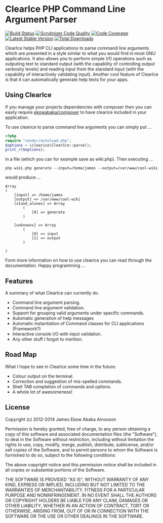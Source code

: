 ClearIce PHP Command Line Argument Parser
=========================================

[![Build Status](https://travis-ci.org/ekowabaka/clearice.png)](https://travis-ci.org/ekowabaka/clearice) 
[![Scrutinizer Code Quality](https://scrutinizer-ci.com/g/ekowabaka/clearice/badges/quality-score.png)](https://scrutinizer-ci.com/g/ekowabaka/clearice/)
[![Code Coverage](https://scrutinizer-ci.com/g/ekowabaka/clearice/badges/coverage.png)](https://scrutinizer-ci.com/g/ekowabaka/clearice/)
[![Latest Stable Version](https://poser.pugx.org/ekowabaka/clearice/version.svg)](https://packagist.org/packages/ekowabaka/clearice)
[![Total Downloads](https://poser.pugx.org/ekowabaka/clearice/downloads)](https://packagist.org/packages/ekowabaka/clearice)

ClearIce helps PHP CLI applications to parse command line arguments which are 
presented in a style similar to what you would find in most GNU applications. 
It also allows you to perform simple I/O operations such as outputing text to standard
output (with the capability of controlling output verbosity levels) and reading input
from the standard input (with the capability of interactively validating input).
Another cool feature of ClearIce is that it can automatically generate help
texts for your apps.

Using ClearIce
--------------
If you manage your projects dependencies with composer then you can easily require
[ekowabaka/composer](http://packagist.org/packages/ekowabaka/clearice) to have
clearice included in your application. 

To use clearice to parse command line arguments you can simply put ...

````php
<?php
require "vendor/autoload.php";
$options = \clearice\ClearIce::parse();
print_r($options);
````

in a file (which you can for example save as wiki.php). Then executing ...

    php wiki.php generate --input=/home/james --output=/var/www/cool-wiki

would produce ...

    Array
    (
        [input] => /home/james
        [output] => /var/www/cool-wiki
        [stand_alones] => Array
            (
                [0] => generate
            )

        [unknowns] => Array
            (
                [0] => input
                [1] => output
            )

    )

Form more information on how to use clearice you can read through the 
documentation. Happy programming ...

Features
--------
A summary of what ClearIce can currently do.
- Command line argument parsing.
- Command line argument validation.
- Support for grouping valid arguments under specific commands.
- Automatic generation of help messages
- Automatic instantiation of Command classes for CLI applications (Framework?)
- Interactive console I/O with input validation.
- Any other stuff I forgot to mention.

Road Map
--------
What I hope to see in ClearIce some time in the future:

- Colour output on the terminal.
- Correction and suggestion of mis-spelled commands.
- Shell TAB completion of commands and options.
- A whole lot of awesomeness!

License
-------
Copyright (c) 2012-2014 James Ekow Abaka Ainooson

Permission is hereby granted, free of charge, to any person obtaining
a copy of this software and associated documentation files (the
"Software"), to deal in the Software without restriction, including
without limitation the rights to use, copy, modify, merge, publish,
distribute, sublicense, and/or sell copies of the Software, and to
permit persons to whom the Software is furnished to do so, subject to
the following conditions:

The above copyright notice and this permission notice shall be
included in all copies or substantial portions of the Software.

THE SOFTWARE IS PROVIDED "AS IS", WITHOUT WARRANTY OF ANY KIND,
EXPRESS OR IMPLIED, INCLUDING BUT NOT LIMITED TO THE WARRANTIES OF
MERCHANTABILITY, FITNESS FOR A PARTICULAR PURPOSE AND
NONINFRINGEMENT. IN NO EVENT SHALL THE AUTHORS OR COPYRIGHT HOLDERS BE
LIABLE FOR ANY CLAIM, DAMAGES OR OTHER LIABILITY, WHETHER IN AN ACTION
OF CONTRACT, TORT OR OTHERWISE, ARISING FROM, OUT OF OR IN CONNECTION
WITH THE SOFTWARE OR THE USE OR OTHER DEALINGS IN THE SOFTWARE.

